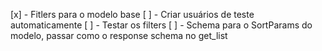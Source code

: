[x] - Fitlers para o modelo base
[ ] - Criar usuários de teste automaticamente
[ ] - Testar os filters
[ ] - Schema para o SortParams do modelo, passar como o response schema no get_list